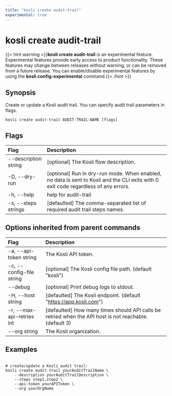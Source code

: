 ```yaml
---
title: "kosli create audit-trail"
experimental: true
---
```


# kosli create audit-trail

{{< hint warning >}}**kosli create audit-trail** is an experimental feature. 
Experimental features provide early access to product functionality. These features may change between releases without warning, or can be removed from a future release.
You can enable/disable experimental features by using the **kosli config-experimental** command.{{< /hint >}}
## Synopsis

Create or update a Kosli audit trail.
You can specify audit trail parameters in flags.

```shell
kosli create audit-trail AUDIT-TRAIL-NAME [flags]
```

## Flags
| Flag | Description |
| :--- | :--- |
|        --description string  |  [optional] The Kosli flow description.  |
|    -D, --dry-run  |  [optional] Run in dry-run mode. When enabled, no data is sent to Kosli and the CLI exits with 0 exit code regardless of any errors.  |
|    -h, --help  |  help for audit-trail  |
|    -s, --steps strings  |  [defaulted] The comma-separated list of required audit trail steps names.  |


## Options inherited from parent commands
| Flag | Description |
| :--- | :--- |
|    -a, --api-token string  |  The Kosli API token.  |
|    -c, --config-file string  |  [optional] The Kosli config file path. (default "kosli")  |
|        --debug  |  [optional] Print debug logs to stdout.  |
|    -H, --host string  |  [defaulted] The Kosli endpoint. (default "https://app.kosli.com")  |
|    -r, --max-api-retries int  |  [defaulted] How many times should API calls be retried when the API host is not reachable. (default 3)  |
|        --org string  |  The Kosli organization.  |


## Examples

```shell

# create/update a Kosli audit trail:
kosli create audit-trail yourAuditTrailName \
	--description yourAuditTrailDescription \
	--steps step1,step2 \
	--api-token yourAPIToken \
	--org yourOrgName

```

